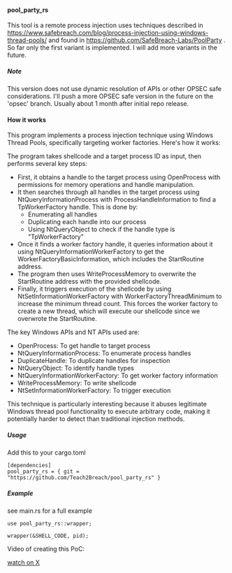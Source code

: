 #### pool_party_rs

This tool is a remote process injection uses techniques described in https://www.safebreach.com/blog/process-injection-using-windows-thread-pools/ and found in https://github.com/SafeBreach-Labs/PoolParty . So far only the first variant is implemented. I will add more variants in the future.

##### Note

This version does not use dynamic resolution of APIs or other OPSEC safe considerations. I'll push a more OPSEC safe version in the future on the 'opsec' branch. Usually about 1 month after initial repo release.

#### How it works

This program implements a process injection technique using Windows Thread Pools, specifically targeting worker factories. Here's how it works:

The program takes shellcode and a target process ID as input, then performs several key steps:
- First, it obtains a handle to the target process using OpenProcess with permissions for memory operations and handle manipulation.
- It then searches through all handles in the target process using NtQueryInformationProcess with ProcessHandleInformation to find a TpWorkerFactory handle. This is done by:
  - Enumerating all handles
  - Duplicating each handle into our process
  - Using NtQueryObject to check if the handle type is "TpWorkerFactory"
- Once it finds a worker factory handle, it queries information about it using NtQueryInformationWorkerFactory to get the WorkerFactoryBasicInformation, which includes the StartRoutine address.
- The program then uses WriteProcessMemory to overwrite the StartRoutine address with the provided shellcode.
- Finally, it triggers execution of the shellcode by using NtSetInformationWorkerFactory with WorkerFactoryThreadMinimum to increase the minimum thread count. This forces the worker factory to create a new thread, which will execute our shellcode since we overwrote the StartRoutine.

The key Windows APIs and NT APIs used are:
- OpenProcess: To get handle to target process
- NtQueryInformationProcess: To enumerate process handles
- DuplicateHandle: To duplicate handles for inspection
- NtQueryObject: To identify handle types
- NtQueryInformationWorkerFactory: To get worker factory information
- WriteProcessMemory: To write shellcode
- NtSetInformationWorkerFactory: To trigger execution

This technique is particularly interesting because it abuses legitimate Windows thread pool functionality to execute arbitrary code, making it potentially harder to detect than traditional injection methods.

##### Usage
 Add this to your cargo.toml

```
[dependencies]
pool_party_rs = { git = "https://github.com/Teach2Breach/pool_party_rs" }
```

##### Example

see main.rs for a full example

```
use pool_party_rs::wrapper;

wrapper(&SHELL_CODE, pid);
```

Video of creating this PoC:

[watch on X](https://x.com/Teach2Breach/status/1888336755067150736)



